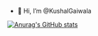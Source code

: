 - 👋 Hi, I’m @KushalGaiwala

[![Anurag's GitHub stats](https://github-readme-stats.vercel.app/api?username=kushalGaiwala)](https://github.com/anuraghazra/github-readme-stats)

<!---
KushalGaiwala/KushalGaiwala is a ✨ special ✨ repository because its `README.md` (this file) appears on your GitHub profile.
You can click the Preview link to take a look at your changes.
--->
